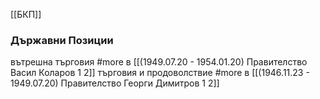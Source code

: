 [[БКП]]

### Държавни Позиции
вътрешна търговия #more в [[(1949.07.20 - 1954.01.20) Правителство Васил Коларов 1 2]]
търговия и продоволствие #more в [[(1946.11.23 - 1949.07.20) Правителство Георги Димитров 1 2]]